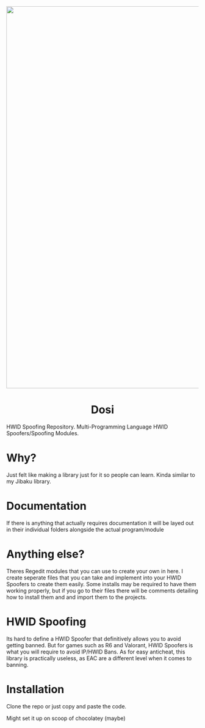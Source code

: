 
<div align="center"><img src="https://i.pinimg.com/originals/23/bd/01/23bd0157d8aaa3885bdd4273e8a91178.gif" width="1000"></div>

<h1 align="center">Dosi</h1>
HWID Spoofing Repository. Multi-Programming Language HWID Spoofers/Spoofing Modules.

# Why?
Just felt like making a library just for it so people can learn. Kinda similar to my Jibaku library.

# Documentation
If there is anything that actually requires documentation it will be layed out in their individual folders alongside the actual program/module

# Anything else?
Theres Regedit modules that you can use to create your own in here. I create seperate files that you can take and implement into your HWID Spoofers to create them easily. Some installs may be required to have them working properly, but if you go to their files there will be comments detailing how to install them and and import them to the projects.

# HWID Spoofing
Its hard to define a HWID Spoofer that definitively allows you to avoid getting banned. But for games such as R6 and Valorant, HWID Spoofers is what you will require to avoid IP/HWID Bans. As for easy anticheat, this library is practically useless, as EAC are a different level when it comes to banning.

# Installation
Clone the repo or just copy and paste the code.

Might set it up on scoop of chocolatey (maybe)
